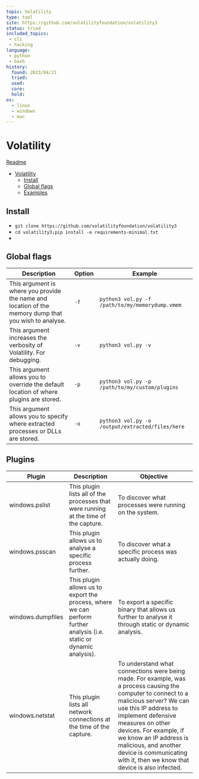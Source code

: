 ```yaml
---
topic: Volatility
type: tool
site: https://github.com/volatilityfoundation/volatility3
status: tried
included_topics: 
 - cli
 - hacking
language:
 - python
 - bash
history:
  found: 2023/04/21
  tried: 
  used: 
  core: 
  hold: 
os:
  - linux
  - windows
  - mac
---
```


# Volatility
[Readme](../../README.md)

- [Volatility](#volatility)
  - [Install](#install)
  - [Global flags](#global-flags)
  - [Examples](#examples)

## Install
- `git clone https://github.com/volatilityfoundation/volatility3`
- `cd volatility3;pip install -e requirements-minimal.txt`
- 
## Global flags

| Description                                                                                           | Option   | Example                                              |
| ----------------------------------------------------------------------------------------------------- | -------- | ---------------------------------------------------- |
| This argument is where you provide the name and location of the memory dump that you wish to analyse. | ```-f``` | ```python3 vol.py -f /path/to/my/memorydump.vmem```  |
| This  argument increases the verbosity of Volatility. For debugging.                                  | ```-v``` | ```python3 vol.py -v```                              |
| This argument allows you to override the default location of where plugins are stored.                | ```-p``` | ```python3 vol.py -p /path/to/my/custom/plugins```   |
| This argument allows you to specify where extracted processes or DLLs are stored.                     | ```-o``` | ```python3 vol.py -o /output/extracted/files/here``` |


## Plugins

| Plugin            | Description                                                                                                           | Objective                                                                                                                                                                                                                                                                                                                                                       |
|-------------------|-----------------------------------------------------------------------------------------------------------------------|-----------------------------------------------------------------------------------------------------------------------------------------------------------------------------------------------------------------------------------------------------------------------------------------------------------------------------------------------------------------|
| windows.pslist    | This plugin lists all of the processes that were running at the time of the capture.                                  | To discover what processes were running on the system.                                                                                                                                                                                                                                                                                                          |
| windows.psscan    | This plugin allows us to analyse a specific process further.                                                          | To discover what a specific process was actually doing.                                                                                                                                                                                                                                                                                                         |
| windows.dumpfiles | This plugin allows us to export the process, where we can perform further analysis (i.e. static or dynamic analysis). | To export a specific binary that allows us further to analyse it through static or dynamic analysis.                                                                                                                                                                                                                                                            |
| windows.netstat   | This plugin lists all network connections at the time of the capture.                                                 | To  understand what connections were being made. For example, was a process  causing the computer to connect to a malicious server? We can use this  IP address to implement defensive measures on other devices. For  example, if we know an IP address is malicious, and another device is  communicating with it, then we know that device is also infected. |


